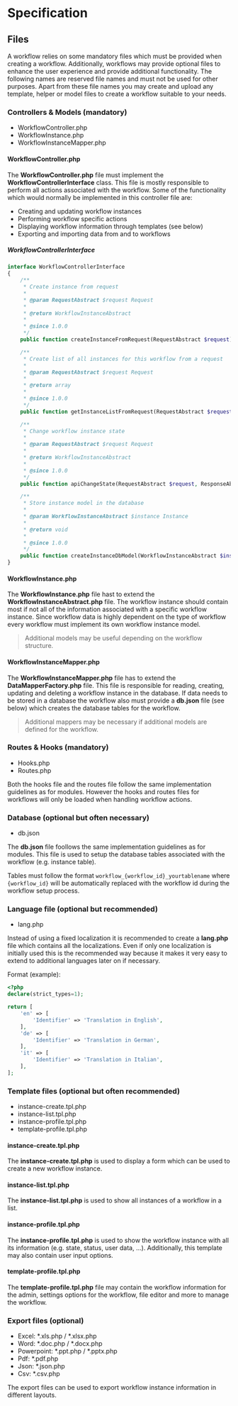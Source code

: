 # Specification

## Files

A workflow relies on some mandatory files which must be provided when creating a workflow. Additionally, workflows may provide optional files to enhance the user experience and provide additional functionality. The following names are reserved file names and must not be used for other purposes. Apart from these file names you may create and upload any template, helper or model files to create a workflow suitable to your needs.

### Controllers & Models (mandatory)

* WorkflowController.php
* WorkflowInstance.php
* WorkflowInstanceMapper.php

#### WorkflowController.php

The **WorkflowController.php** file must implement the **WorkflowControllerInterface** class. This file is mostly responsible to perform all actions associated with the workflow. Some of the functionality which would normally be implemented in this controller file are:

* Creating and updating workflow instances
* Performing workflow specific actions
* Displaying workflow information through templates (see below)
* Exporting and importing data from and to workflows

##### WorkflowControllerInterface

```php
interface WorkflowControllerInterface
{
    /**
     * Create instance from request
     *
     * @param RequestAbstract $request Request
     *
     * @return WorkflowInstanceAbstract
     *
     * @since 1.0.0
     */
    public function createInstanceFromRequest(RequestAbstract $request) : WorkflowInstanceAbstract;

    /**
     * Create list of all instances for this workflow from a request
     *
     * @param RequestAbstract $request Request
     *
     * @return array
     *
     * @since 1.0.0
     */
    public function getInstanceListFromRequest(RequestAbstract $request) : array;

    /**
     * Change workflow instance state
     *
     * @param RequestAbstract $request Request
     *
     * @return WorkflowInstanceAbstract
     *
     * @since 1.0.0
     */
    public function apiChangeState(RequestAbstract $request, ResponseAbstract $response, $data = null) : void;

    /**
     * Store instance model in the database
     *
     * @param WorkflowInstanceAbstract $instance Instance
     *
     * @return void
     *
     * @since 1.0.0
     */
    public function createInstanceDbModel(WorkflowInstanceAbstract $instance) : void;
}
```

#### WorkflowInstance.php

The **WorkflowInstance.php** file hast to extend the **WorkflowInstanceAbstract.php** file. The workflow instance should contain most if not all of the information associated with a specific workflow instance. Since workflow data is highly dependent on the type of workflow every workflow must implement its own workflow instance model.

> Additional models may be useful depending on the workflow structure.

#### WorkflowInstanceMapper.php

The **WorkflowInstanceMapper.php** file has to extend the **DataMapperFactory.php** file. This file is responsible for reading, creating, updating and deleting a workflow instance in the database. If data needs to be stored in a database the workflow also must provide a **db.json** file (see below) which creates the database tables for the workflow.

> Additional mappers may be necessary if additional models are defined for the workflow.

### Routes & Hooks (mandatory)

* Hooks.php
* Routes.php

Both the hooks file and the routes file follow the same implementation guidelines as for modules. However the hooks and routes files for workflows will only be loaded when handling workflow actions.

### Database (optional but often necessary)

* db.json

The **db.json** file foollows the same implementation guidelines as for modules. This file is used to setup the database tables associated with the workflow (e.g. instance table).

Tables must follow the format `workflow_{workflow_id}_yourtablename` where `{workflow_id}` will be automatically replaced with the workflow id during the workflow setup process.

### Language file (optional but recommended)

* lang.php

Instead of using a fixed localization it is recommended to create a **lang.php** file which contains all the localizations. Even if only one localization is initially used this is the recommended way because it makes it very easy to extend to additional languages later on if necessary.

Format (example):

```php
<?php
declare(strict_types=1);

return [
    'en' => [
        'Identifier' => 'Translation in English',
    ],
    'de' => [
        'Identifier' => 'Translation in German',
    ],
    'it' => [
        'Identifier' => 'Translation in Italian',
    ],
];

```

### Template files (optional but often recommended)

* instance-create.tpl.php
* instance-list.tpl.php
* instance-profile.tpl.php
* template-profile.tpl.php

#### instance-create.tpl.php

The **instance-create.tpl.php** is used to display a form which can be used to create a new workflow instance.

#### instance-list.tpl.php

The **instance-list.tpl.php** is used to show all instances of a workflow in a list.

#### instance-profile.tpl.php

The **instance-profile.tpl.php** is used to show the workflow instance with all its information (e.g. state, status, user data, ...). Additionally, this template may also contain user input options.

#### template-profile.tpl.php

The **template-profile.tpl.php** file may contain the workflow information for the admin, settings options for the workflow, file editor and more to manage the workflow.

### Export files (optional)

* Excel: *.xls.php / *.xlsx.php
* Word: *.doc.php / *.docx.php
* Powerpoint: *.ppt.php / *.pptx.php
* Pdf: *.pdf.php
* Json: *.json.php
* Csv: *.csv.php

The export files can be used to export workflow instance information in different layouts.